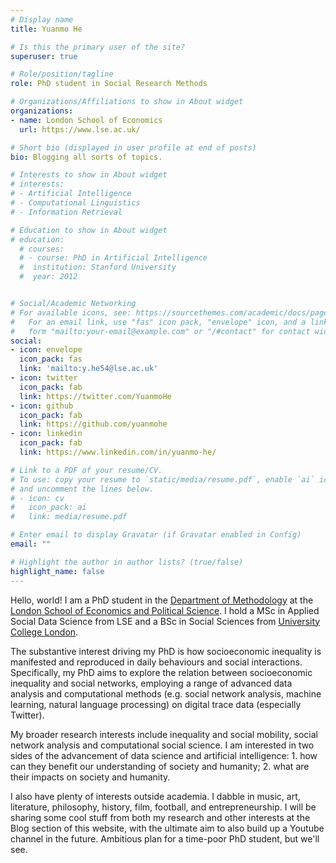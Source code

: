 ```yaml
---
# Display name
title: Yuanmo He

# Is this the primary user of the site?
superuser: true

# Role/position/tagline
role: PhD student in Social Research Methods

# Organizations/Affiliations to show in About widget
organizations:
- name: London School of Economics
  url: https://www.lse.ac.uk/

# Short bio (displayed in user profile at end of posts)
bio: Blogging all sorts of topics.

# Interests to show in About widget
# interests:
# - Artificial Intelligence
# - Computational Linguistics
# - Information Retrieval

# Education to show in About widget
# education:
  # courses:
  # - course: PhD in Artificial Intelligence
  #  institution: Stanford University
  #  year: 2012


# Social/Academic Networking
# For available icons, see: https://sourcethemes.com/academic/docs/page-builder/#icons
#   For an email link, use "fas" icon pack, "envelope" icon, and a link in the
#   form "mailto:your-email@example.com" or "/#contact" for contact widget.
social:
- icon: envelope
  icon_pack: fas
  link: 'mailto:y.he54@lse.ac.uk'
- icon: twitter
  icon_pack: fab
  link: https://twitter.com/YuanmoHe
- icon: github
  icon_pack: fab
  link: https://github.com/yuanmohe
- icon: linkedin
  icon_pack: fab
  link: https://www.linkedin.com/in/yuanmo-he/

# Link to a PDF of your resume/CV.
# To use: copy your resume to `static/media/resume.pdf`, enable `ai` icons in `params.toml`, 
# and uncomment the lines below.
# - icon: cv
#   icon_pack: ai
#   link: media/resume.pdf

# Enter email to display Gravatar (if Gravatar enabled in Config)
email: ""

# Highlight the author in author lists? (true/false)
highlight_name: false
---
```


Hello, world! I am a PhD student in the [Department of Methodology](https://www.lse.ac.uk/methodology) at the [London School of Economics and Political Science](https://www.lse.ac.uk/). I hold a MSc in Applied Social Data Science from LSE and a BSc in Social Sciences from [University College London](https://www.ucl.ac.uk/). 

The substantive interest driving my PhD is how socioeconomic inequality is manifested and reproduced in daily behaviours and social interactions. Specifically, my PhD aims to explore the relation between socioeconomic inequality and social networks, employing a range of advanced data analysis and computational methods (e.g. social network analysis, machine learning, natural language processing) on digital trace data (especially Twitter). 

My broader research interests include inequality and social mobility, social network analysis and computational social science. I am interested in two sides of the advancement of data science and artificial intelligence: 1. how can they benefit our understanding of society and humanity; 2. what are their impacts on society and humanity. 

I also have plenty of interests outside academia. I dabble in music, art, literature, philosophy, history, film, football, and entrepreneurship. I will be sharing some cool stuff from both my research and other interests at the Blog section of this website, with the ultimate aim to also build up a Youtube channel in the future. Ambitious plan for a time-poor PhD student, but we'll see.
